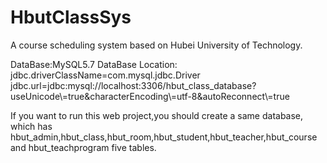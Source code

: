 # HbutClassSys
A course scheduling system based on Hubei University of Technology.

DataBase:MySQL5.7
DataBase Location:
	jdbc.driverClassName=com.mysql.jdbc.Driver
	jdbc.url=jdbc\:mysql\://localhost\:3306/hbut_class_database?useUnicode\\\=true&characterEncoding\\\=utf-8&autoReconnect\\\=true

If you want to run this web project,you should create a same database,
which has hbut_admin,hbut_class,hbut_room,hbut_student,hbut_teacher,hbut_course and hbut_teachprogram five tables.
